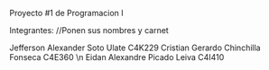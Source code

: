 Proyecto #1 de Programacion I

Integrantes:
//Ponen sus nombres y carnet

Jefferson Alexander Soto Ulate C4K229
Cristian Gerardo Chinchilla Fonseca C4E360 \n
Eidan Alexandre Picado Leiva C4I410
